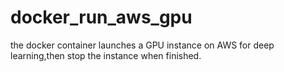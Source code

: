 # docker_run_aws_gpu
the docker container launches a GPU instance on AWS for deep learning,then stop the instance when finished.
